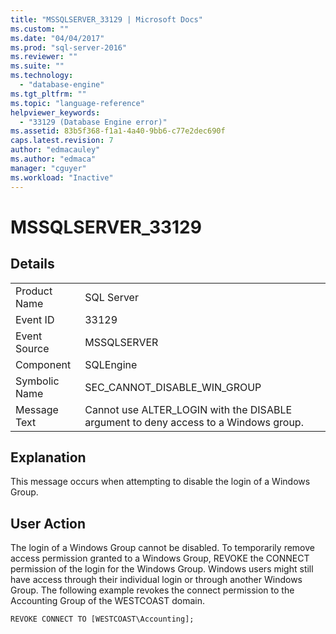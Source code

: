 ```yaml
---
title: "MSSQLSERVER_33129 | Microsoft Docs"
ms.custom: ""
ms.date: "04/04/2017"
ms.prod: "sql-server-2016"
ms.reviewer: ""
ms.suite: ""
ms.technology: 
  - "database-engine"
ms.tgt_pltfrm: ""
ms.topic: "language-reference"
helpviewer_keywords: 
  - "33129 (Database Engine error)"
ms.assetid: 83b5f368-f1a1-4a40-9bb6-c77e2dec690f
caps.latest.revision: 7
author: "edmacauley"
ms.author: "edmaca"
manager: "cguyer"
ms.workload: "Inactive"
---
```

# MSSQLSERVER_33129
  
## Details  
  
|||  
|-|-|  
|Product Name|SQL Server|  
|Event ID|33129|  
|Event Source|MSSQLSERVER|  
|Component|SQLEngine|  
|Symbolic Name|SEC_CANNOT_DISABLE_WIN_GROUP|  
|Message Text|Cannot use ALTER_LOGIN with the DISABLE argument to deny access to a Windows group.|  
  
## Explanation  
This message occurs when attempting to disable the login of a Windows Group.  
  
## User Action  
The login of a Windows Group cannot be disabled. To temporarily remove access permission granted to a Windows Group, REVOKE the CONNECT permission of the login for the Windows Group. Windows users might still have access through their individual login or through another Windows Group. The following example revokes the connect permission to the Accounting Group of the WESTCOAST domain.  
  
```Transact-SQL  
REVOKE CONNECT TO [WESTCOAST\Accounting];  
```  
  

